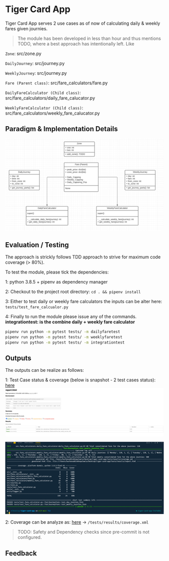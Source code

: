 # Tiger Card App

Tiger Card App serves 2 use cases as of now of calculating daily & weekly fares given journies.

> The module has been developed in less than hour and thus mentions TODO, where a best approach has intentionally left. Like

`Zone`: src/zone.py

`DailyJourney`: src/journey.py

`WeeklyJourney`: src/journey.py

`Fare (Parent class)`: src/fare_calculators/fare.py

`DailyFareCalculator (Child class)`: src/fare_calculators/daily_fare_calucator.py

`WeeklyFareCalculator (Child class)`: src/fare_calculators/weekly_fare_calucator.py

## Paradigm & Implementation Details

![details](./implementation_details.png)

## Evaluation / Testing

The approach is strickly follows TDD approach to strive for maximum code coverage (> 80%).

To test the module, please tick the dependencies:

1: python 3.8.5 + pipenv as dependency manager

2: Checkout to the project root directory:
```cd . && pipenv install```

3: Either to test daily or weekly fare calculators the inputs can be alter here: `tests/test_fare_calcualor.py`

4: Finally to run the module please issue any of the commands.
<br>**integrationtest: is the combine daily + weekly fare calculator**

```bash
pipenv run python -m pytest tests/ -m dailyfaretest
pipenv run python -m pytest tests/ -m weeklyfaretest
pipenv run python -m pytest tests/ -m integrationtest
```

## Outputs

The outputs can be realize as follows:

1: Test Case status & coverage (below is snapshot - 2 test cases status): [here](./tests/results/report.html)
![tests_results](./tests/results/assets/images/result.png)

![tests_results 2](./tests/results/assets/images/result_2.png)

2: Coverage can be analyze as: [here](./tests/results/coverage.xml) -> `/tests/results/coverage.xml`

> TODO: Safety and Dependency checks since pre-commit is not configured.

## Feedback
